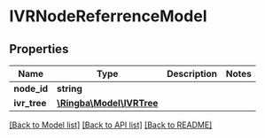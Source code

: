 # IVRNodeReferrenceModel

## Properties
Name | Type | Description | Notes
------------ | ------------- | ------------- | -------------
**node_id** | **string** |  | 
**ivr_tree** | [**\Ringba\Model\IVRTree**](IVRTree.md) |  | 

[[Back to Model list]](../README.md#documentation-for-models) [[Back to API list]](../README.md#documentation-for-api-endpoints) [[Back to README]](../README.md)


